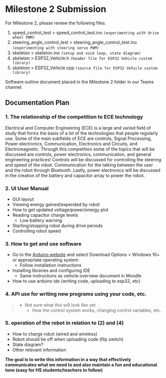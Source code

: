 # Milestone 2 Submission

For Milestone 2, please review the following files.


1. speed_control_test > speed_control_test.ino `(experimenting with drive wheel PWM)`
2. steering_angle_control_test > steering_angle_control_test.ino `(experimenting with steering servo PWM)`
3. skeleton > skeleton.ino `(setup and void loop, state diagram)`
4. skeleton > ESP32_Vehicle.h `(header file for ESP32 Vehicle custom library)`
5. skeleton > ESP32_Vehicle.cpp `(source file for ESP32 Vehicle custom library)`


Software outline document placed in the Milestone 2 folder in our Teams channel.

## Documentation Plan
### 1. The relationship of the competition to ECE technology
Electrical and Computer Engineering (ECE) is a large and varied field of study that forms the basis of a lot of the technologies that people regularly use. Some of the main subfields of ECE are controls, Signal Processing, Power electronics, Communication, Electronics and Circuits, and Electromagnetic. Through this competition some of the topics that will be discussed are controls, power electronics, communication, and general engineering practices! Controls   will be discussed for controlling the steering and speed of the robot. Communication for the talking between the user and the robot through Bluetooth. Lastly, power electronics will be discussed in the creation of the battery and capacitor array to power the robot. 
### 2. UI User Manual
-	GUI layout
-	Viewing energy gained/expended by robot
-	How to get updated voltage/power/energy plot
-	Reading capacitor charge levels
    -	Low battery warning
-	Starting/stopping robot during drive periods
-	Controlling robot speed
### 3. How to get and use software
-	Go to the [Arduino website](https://www.arduino.cc/en/software/) and select Download Options > Windows 10+ or appropriate operating system
    -	Follow installation instructions
-	Installing libraries and configuring IDE
	- Same instructions as vehicle overview document in Moodle
-	How to use arduino ide (writing code, uploading to esp32, etc)
### 4. API use for writing new programs using your code, etc.
>-	Not sure what this will look like yet
 >    -	How the control system works, changing control variables, etc.
### 5. operation of the robot in relation to (2) and (4)
-	How to charge robot (wired and wireless)
-	Robot should be off when uploading code (flip switch)
-	State diagram?
-	Other relevant information

__The goal is to write this information in a way that effectively communicates what we need to and also maintain a fun and educational tone (easy for HS students/teachers to follow)__
